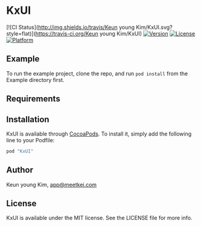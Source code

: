 # KxUI

[![CI Status](http://img.shields.io/travis/Keun young Kim/KxUI.svg?style=flat)](https://travis-ci.org/Keun young Kim/KxUI)
[![Version](https://img.shields.io/cocoapods/v/KxUI.svg?style=flat)](http://cocoapods.org/pods/KxUI)
[![License](https://img.shields.io/cocoapods/l/KxUI.svg?style=flat)](http://cocoapods.org/pods/KxUI)
[![Platform](https://img.shields.io/cocoapods/p/KxUI.svg?style=flat)](http://cocoapods.org/pods/KxUI)

## Example

To run the example project, clone the repo, and run `pod install` from the Example directory first.

## Requirements

## Installation

KxUI is available through [CocoaPods](http://cocoapods.org). To install
it, simply add the following line to your Podfile:

```ruby
pod "KxUI"
```

## Author

Keun young Kim, app@meetkei.com

## License

KxUI is available under the MIT license. See the LICENSE file for more info.
